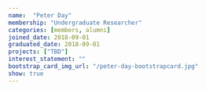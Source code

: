 ```yaml
---
name:  "Peter Day"
membership: "Undergraduate Researcher"
categories: [members, alumni]
joined_date: 2018-09-01
graduated_date: 2018-09-01
projects: ["TBD"]
interest_statement: ""
bootstrap_card_img_url: "/peter-day-bootstrapcard.jpg"
show: true
---
```

